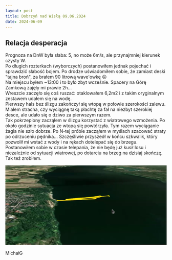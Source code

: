 ```yaml
---
layout: post
title: Dobrzyń nad Wisłą 09.06.2024
date: 2024-06-09
---
```


## Relacja desperacja  

Prognoza na DnW była słaba: 5, no może 6m/s, ale przynajmniej kierunek czysty W.  
Po długich rozterkach (wyborczych) postanowiłem jednak pojechać i sprawdzić słabość bojem. 
Po drodze uświadomiłem sobie, że zamiast deski "tajna broń", za brałem 90 litrową wave'owkę :confounded:  
Na miejscu byłem ~13:00 i to było zbyt wcześnie. Spacery na Górę Zamkową zajęły mi prawie 2h...  
Wreszcie zaczęło się coś ruszać: otaklowałem 6,2m2 i z takim oryginalnym zestawem udałem się na wodę.  
Pierwszy hals bez ślizgu zakończył się wtopą w połowie szerokości zalewu.
Miałem stracha, czy wyciągnę taką płachtę za fał na niezbyt szerokiej desce, ale udało się o dziwo za pierwszym razem.  
Tak pokrzepiony zacząłem w ślizgu korzystać z wiatrowego wzmożenia. Po około godzinie sytuacja ze wtopą się powtórzyła. 
Tym razem wyciąganie żagla nie szło dobrze. Po N-tej próbie zacząłem w myślach szacować straty po odrzuceniu pędnika...
Szczęśliwie przyszedł w końcu szkwalik, który pozwolił mi wstać z wody i na rękach dotelepać się do brzegu. 
Postanowiłem sobie w czasie telepania, że nie będę już kusił losu i niezależnie od sytuacji wiatrowej, po dotarciu na brzeg na dzisiaj skończę. 
Tak też zrobiłem.  

[![EKG](https://raw.githubusercontent.com/naspocie/blog/master/images/2024-06-09-Dobrzyn/DnW_09-06-2024.png)](https://www.relive.cc/view/vmqX3xnpJL6)  

MichałG  
